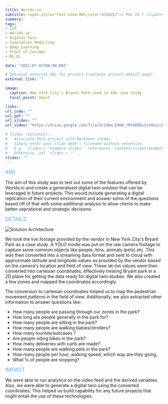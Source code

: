 ```yaml
---
title: Worlds.io
subtitle: <span style="font-size:80%;color:#5DADE2">[ PwC US ] </span><span style="font-size:80%">Prasang Gupta, <a href="https://www.linkedin.com/in/antoinetteyoung/" target="_blank">Antoinette Young</a>, <a href="https://www.linkedin.com/in/sindy-yixin-ma/" target="_blank">Sindy Ma</a></span>
summary: 
tags:
- IoT
- Worlds.io
- Digital Twin
- Simulation Modelling
- Deep Learning
- Proof of Concept
- ML-DL

date: "2021-07-01T00:00:00Z"

# Optional external URL for project (replaces project detail page).
external_link: ""

image:
  caption: New York City's Bryant Park used in the case study
  focal_point: Smart

links:
url_code: ""
url_pdf: ""
url_slides: ""
url_video: "https://drive.google.com/file/d/198q-E9mD_rMr6DEBi5jX4Uuzc5sC17Ep"

# Slides (optional).
#   Associate this project with Markdown slides.
#   Simply enter your slide deck's filename without extension.
#   E.g. `slides = "example-slides"` references `content/slides/example-slides.md`.
#   Otherwise, set `slides = ""`.
slides: ""
---
```


<span style="color:#5DADE2;font-style:bold;font-size:120%">AIM</span>

The aim of this study was to test out some of the features offered by Worlds.io and create a generalised digital twin solution that can be leveraged in future projects. This would include generating a digital replication of their current environment and answer some of the questions based off of that with some additional analysis to allow clients to make better oeprational and strategic decisions.

<span style="color:#5DADE2;font-style:bold;font-size:120%">DETAILS</span>

![Solution Architecture](animation.gif)

We took the live footage provided by the vendor in New York City's Bryant Park as a case study. A YOLO model was put on the raw camera footage to capture some common objects like people, bins, animals (pets) etc. This was then converted into a streaming data format and sent to cloud with approximate latitude and longitude values as provided by the vendor based on the camera's location and field of view. These lat-lon values were then converted into cartesian coordinates, effectively treating Bryant park in a 2D plane for getting the data ready for digital twin studies. We also created a few zones and mapped the coordinates accordingly.

The conversion to cartesian coordinates helped us to map the pedestrian movement patterns in the field of view. Additionally, we also extracted other information to answer questions like:

- How many people are passing through our zones in the park?
- How long are people generally in the park for?
- How many people are sitting in the park?
- How many people are walking babies/strollers?
- How many tourists/suitcases ?
- Are people riding bikes in the park?
- How many deliveries with carts are made?
- How many people are walking pets in the park?
- How many people per hour, walking speed, which way are they going, 
- What % of people are stopping?

<span style="color:#5DADE2;font-style:bold;font-size:120%">IMPACT</span>

We were able to run analytics on the video feed and the derived variables. Also, we were able to generate a digital twin using the converted coordinates. This helped us build capability for any future projects that might entail the use of these technologies.
